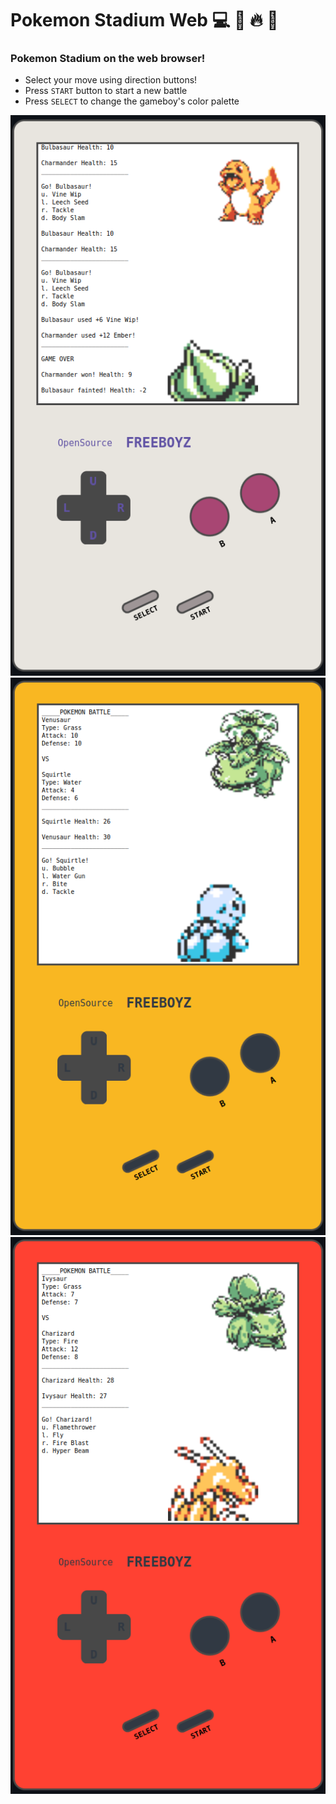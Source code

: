 # Pokemon Stadium Web :computer: :penguin: :fire: :dragon:
### Pokemon Stadium on the web browser!

- Select your move using direction buttons!
- Press `START` button to start a new battle
- Press `SELECT` to change the gameboy's color palette


<p>
    <img src="public/img/sample1.png" alt="Gameboy preview sample 1">
    <img src="public/img/sample2.png" alt="Gameboy preview sample 2">
    <img src="public/img/sample3.png" alt="Gameboy preview sample 3">
</p>
